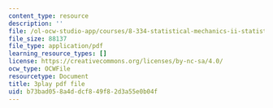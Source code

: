 ```yaml
---
content_type: resource
description: ''
file: /ol-ocw-studio-app/courses/8-334-statistical-mechanics-ii-statistical-physics-of-fields-spring-2014/b73bad058a4ddcf849f82d3a55e0b04f_bQ-miBkhy9M.pdf
file_size: 88137
file_type: application/pdf
learning_resource_types: []
license: https://creativecommons.org/licenses/by-nc-sa/4.0/
ocw_type: OCWFile
resourcetype: Document
title: 3play pdf file
uid: b73bad05-8a4d-dcf8-49f8-2d3a55e0b04f
---
```

